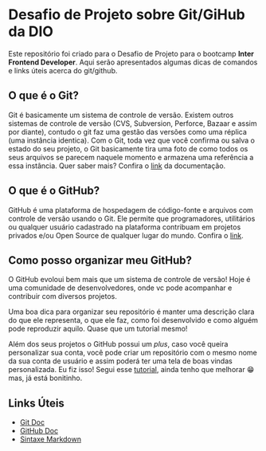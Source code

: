 # Desafio de Projeto sobre Git/GiHub da DIO

Este repositório foi criado para o Desafio de Projeto para o bootcamp **Inter Frontend Developer**. Aqui serão apresentados algumas dicas de comandos e links úteis acerca do git/github.

## O que é o Git?
Git é basicamente um sistema de controle de versão. Existem outros sistemas de controle de versão (CVS, Subversion, Perforce, Bazaar e assim por diante), contudo o git faz uma gestão das versões como uma réplica (uma instância identica). Com o Git, toda vez que você confirma ou salva o estado do seu projeto, o Git basicamente tira uma foto de como todos os seus arquivos se parecem naquele momento e armazena uma referência a essa instância. Quer saber mais? Confira o [link](https://git-scm.com/book/en/v2/Getting-Started-What-is-Git%3F) da documentação.

## O que é o GitHub?
GitHub é uma plataforma de hospedagem de código-fonte e arquivos com controle de versão usando o Git. Ele permite que programadores, utilitários ou qualquer usuário cadastrado na plataforma contribuam em projetos privados e/ou Open Source de qualquer lugar do mundo. Confira o [link](https://pt.wikipedia.org/wiki/GitHub).

## Como posso organizar meu GitHub?
O GitHub evoloui bem mais que um sistema de controle de versão! Hoje é uma comunidade de desenvolvedores, onde vc pode acompanhar e contribuir com diversos projetos.

Uma boa dica para organizar seu repositório é manter uma descrição clara do que ele representa, o que ele faz, como foi desenvolvido e como alguém pode reproduzir aquilo. Quase que um tutorial mesmo!

Além dos seus projetos o GitHub possui um *plus*, caso você queira personalizar sua conta, você pode criar um repositório com o mesmo nome da sua conta de usuário e assim poderá ter uma tela de boas vindas personalizada. Eu fiz isso! Segui esse [tutorial](https://www.youtube.com/watch?v=TsaLQAetPLU&t=512s), ainda tenho que melhorar 😁 mas, já está bonitinho.

## Links Úteis
- [Git Doc](https://git-scm.com/doc)
- [GitHub Doc](https://docs.github.com/pt)
- [Sintaxe Markdown](https://www.markdownguide.org/basic-syntax/)
